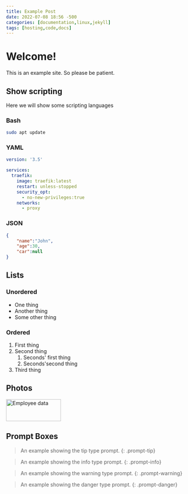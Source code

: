 ```yaml
---
title: Example Post
date: 2022-07-08 18:56 -500
categories: [documentation,linux,jekyll]
tags: [hosting,code,docs]
---
```


# Welcome!

This is an example site. So please be patient.

## Show scripting

Here we will show some scripting languages

### Bash

```bash
sudo apt update
```

### YAML

```yaml
version: '3.5'

services:
  traefik:
    image: traefik:latest
    restart: unless-stopped
    security_opt:
      - no-new-privileges:true
    networks:
      - proxy
```

### JSON
```json
{
    "name":"John", 
    "age":30, 
    "car":null
}
```

## Lists

### Unordered

* One thing
* Another thing
* Some other thing

### Ordered

1. First thing
2. Second thing
    1. Seconds' first thing
    2. Seconds'second thing
3. Third thing

## Photos

<img src="https://static-cdn.jtvnw.net/jtv_user_pictures/fe2a71e2-99d8-4299-86be-16f1932530e7-profile_banner-480.png" alt="Employee data" width="150" height="60" title="Employee Data title">

## Prompt Boxes

> An example showing the tip type prompt. 
{: .prompt-tip}

> An example showing the info type prompt. 
{: .prompt-info}

> An example showing the warning type prompt. 
{: .prompt-warning}

> An example showing the danger type prompt. 
{: .prompt-danger}
